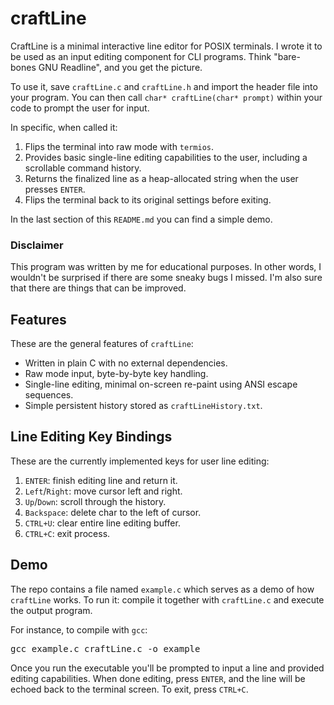 # craftLine

CraftLine is a minimal interactive line editor for POSIX terminals.
I wrote it to be used as an input editing component for CLI programs.
Think "bare-bones GNU Readline", and you get the picture.

To use it, save `craftLine.c` and `craftLine.h` and import the header file into your program.
You can then call `char* craftLine(char* prompt)` within your code to prompt the user for input.

In specific, when called it:
1. Flips the terminal into raw mode with `termios`.
2. Provides basic single-line editing capabilities to the user, including a scrollable command history.
3. Returns the finalized line as a heap-allocated string when the user presses `ENTER`.
4. Flips the terminal back to its original settings before exiting.

In the last section of this `README.md` you can find a simple demo.

### Disclaimer

This program was written by me for educational purposes.
In other words, I wouldn't be surprised if there are some sneaky bugs I missed.
I'm also sure that there are things that can be improved.

## Features

These are the general features of `craftLine`:
- Written in plain C with no external dependencies.
- Raw mode input, byte-by-byte key handling.
- Single-line editing, minimal on-screen re-paint using ANSI escape sequences.
- Simple persistent history stored as `craftLineHistory.txt`.

## Line Editing Key Bindings

These are the currently implemented keys for user line editing:
1. `ENTER`: finish editing line and return it.
2. `Left`/`Right`: move cursor left and right.
3. `Up`/`Down`: scroll through the history.
4. `Backspace`: delete char to the left of cursor.
5. `CTRL+U`: clear entire line editing buffer.
6. `CTRL+C`: exit process.

## Demo

The repo contains a file named `example.c` which serves as a demo of how `craftLine` works.
To run it: compile it together with `craftLine.c` and execute the output program.

For instance, to compile with `gcc`:
<pre>gcc example.c craftLine.c -o example</pre>

Once you run the executable you'll be prompted to input a line and provided editing capabilities.
When done editing, press `ENTER`, and the line will be echoed back to the terminal screen.
To exit, press `CTRL+C`.